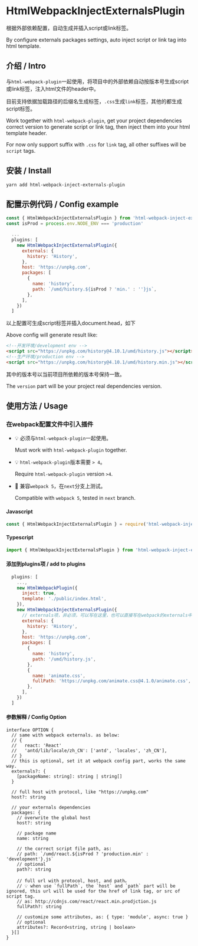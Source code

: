 # HtmlWebpackInjectExternalsPlugin

根据外部依赖配置，自动生成并插入script或link标签。

By configure externals packages settings, auto inject script or link tag into html template.

## 介绍 / Intro

与`html-webpack-plugin`一起使用，将项目中的外部依赖自动按版本号生成script或link标签，注入html文件的header中。

目前支持依据加载路径的后缀名生成标签，`.css`生成`link`标签，其他的都生成script标签。

Work together with `html-webpack-plugin`, get your project dependencies correct version to generate script or link tag, then inject them into your html template header.

For now only support suffix with `.css` for `link` tag, all other suffixes will be `script` tags.

## 安装 / Install

```
yarn add html-webpack-inject-externals-plugin
```

## 配置示例代码 / Config example

```javascript
const { HtmlWebpackInjectExternalsPlugin } from 'html-webpack-inject-externals-plugin'
const isProd = process.env.NODE_ENV === 'production'

  ...
  plugins: [
    new HtmlWebpackInjectExternalsPlugin({
      externals: {
        history: 'History',
      },
      host: 'https://unpkg.com',
      packages: [
        {
          name: 'history',
          path: `/umd/history.${isProd ? 'min.' : ''}js`,
        },
      ],
    })
  ]
```

以上配置可生成script标签并插入document.head，如下

Above config will generate result like:

```html
<!--开发环境/development env -->
<script src="https://unpkg.com/history@4.10.1/umd/history.js"></script>
<!--生产环境/production env -->
<script src="https://unpkg.com/history@4.10.1/umd/history.min.js"></script>
```

其中的版本号以当前项目所依赖的版本号保持一致。

The `version` part will be your project real dependencies version.

## 使用方法 / Usage

### 在webpack配置文件中引入插件

* 💡 必须与`html-webpack-plugin`一起使用。

    Must work with `html-webpack-plugin` together.

* 💡 `html-webpack-plugin`版本需要 `> 4`。

    Require `html-webpack-plugin` version `>4`.

* 🍾 兼容`webpack 5`，在`next`分支上测试。

    Compatible with `webpack 5`, tested in `next` branch.

#### Javascript

```javascript
const { HtmlWebpackInjectExternalsPlugin } = require('html-webpack-inject-externals-plugin')
```

#### Typescript

```typescript
import { HtmlWebpackInjectExternalsPlugin } from 'html-webpack-inject-externals-plugin'
```

#### 添加到plugins项 / add to plugins

```javascript
  plugins: [
    ...,
    new HtmlWebpackPlugin({
      inject: true,
      template: './public/index.html',
    }),
    new HtmlWebpackInjectExternalsPlugin({
      // externals项，非必须，可以写在这里，也可以直接写在webpack的externals中。
      externals: {
        history: 'History',
      },
      host: 'https://unpkg.com',
      packages: [
        {
          name: 'history',
          path: '/umd/history.js',
        },
        {
          name: 'animate.css',
          fullPath: 'https://unpkg.com/animate.css@4.1.0/animate.css',
        },
      ],
    })
  ]
```

#### 参数解释 / Config Option

```
interface OPTION {
  // same with webpack externals. as below:
  // {
  //   react: 'React'
  //   'antd/lib/locale/zh_CN': ['antd', 'locales', 'zh_CN'],
  // }
  // this is optional, set it at webpack config part, works the same way.
  externals?: {
    [packageName: string]: string | string[]
  }

  // full host with protocol, like "https://unpkg.com"
  host?: string

  // your externals dependencies
  packages: {
    // overwrite the global host
    host?: string

    // package name
    name: string

    // the correct script file path, as:
    // path: `/umd/react.${isProd ? 'production.min' : 'development'}.js`
    // optional
    path?: string

    // full url with protocol, host, and path。
    // 💡 when use `fullPath`, the `host` and `path` part will be ignored, this url will be used for the href of link tag, or src of script tag.
    // as: http://cdnjs.com/react/react.min.prodjction.js
    fullPath?: string

    // customize some attributes, as: { type: 'module', async: true }
    // optional
    attributes?: Record<string, string | boolean>
  }[]
}
```
